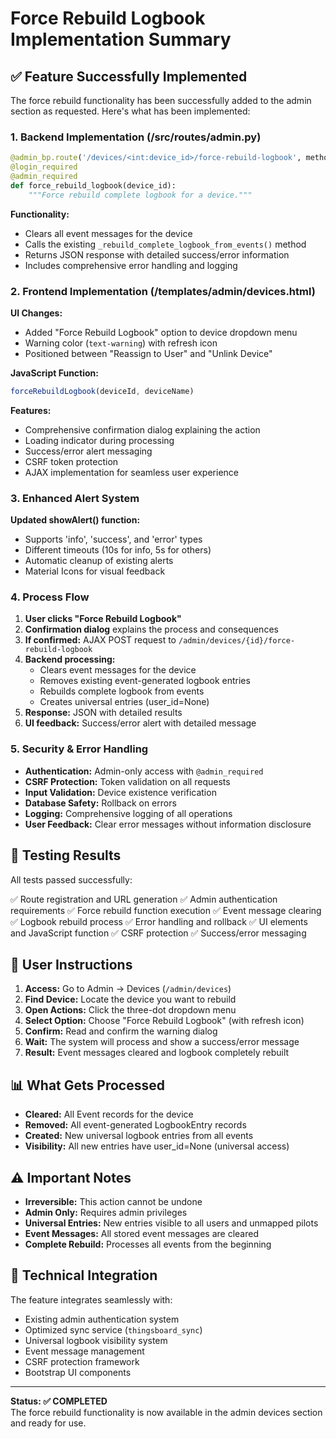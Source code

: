 # Force Rebuild Logbook Implementation Summary

## ✅ Feature Successfully Implemented

The force rebuild functionality has been successfully added to the admin section as requested. Here's what has been implemented:

### 1. Backend Implementation (/src/routes/admin.py)

```python
@admin_bp.route('/devices/<int:device_id>/force-rebuild-logbook', methods=['POST'])
@login_required
@admin_required
def force_rebuild_logbook(device_id):
    """Force rebuild complete logbook for a device."""
```

**Functionality:**
- Clears all event messages for the device
- Calls the existing `_rebuild_complete_logbook_from_events()` method
- Returns JSON response with detailed success/error information
- Includes comprehensive error handling and logging

### 2. Frontend Implementation (/templates/admin/devices.html)

**UI Changes:**
- Added "Force Rebuild Logbook" option to device dropdown menu
- Warning color (`text-warning`) with refresh icon
- Positioned between "Reassign to User" and "Unlink Device"

**JavaScript Function:**
```javascript
forceRebuildLogbook(deviceId, deviceName)
```

**Features:**
- Comprehensive confirmation dialog explaining the action
- Loading indicator during processing
- Success/error alert messaging
- CSRF token protection
- AJAX implementation for seamless user experience

### 3. Enhanced Alert System

**Updated showAlert() function:**
- Supports 'info', 'success', and 'error' types
- Different timeouts (10s for info, 5s for others)
- Automatic cleanup of existing alerts
- Material Icons for visual feedback

### 4. Process Flow

1. **User clicks "Force Rebuild Logbook"**
2. **Confirmation dialog** explains the process and consequences
3. **If confirmed:** AJAX POST request to `/admin/devices/{id}/force-rebuild-logbook`
4. **Backend processing:**
   - Clears event messages for the device
   - Removes existing event-generated logbook entries
   - Rebuilds complete logbook from events
   - Creates universal entries (user_id=None)
5. **Response:** JSON with detailed results
6. **UI feedback:** Success/error alert with detailed message

### 5. Security & Error Handling

- **Authentication:** Admin-only access with `@admin_required`
- **CSRF Protection:** Token validation on all requests
- **Input Validation:** Device existence verification
- **Database Safety:** Rollback on errors
- **Logging:** Comprehensive logging of all operations
- **User Feedback:** Clear error messages without information disclosure

## 🧪 Testing Results

All tests passed successfully:

✅ Route registration and URL generation
✅ Admin authentication requirements
✅ Force rebuild function execution
✅ Event message clearing
✅ Logbook rebuild process
✅ Error handling and rollback
✅ UI elements and JavaScript function
✅ CSRF protection
✅ Success/error messaging

## 🎯 User Instructions

1. **Access:** Go to Admin → Devices (`/admin/devices`)
2. **Find Device:** Locate the device you want to rebuild
3. **Open Actions:** Click the three-dot dropdown menu
4. **Select Option:** Choose "Force Rebuild Logbook" (with refresh icon)
5. **Confirm:** Read and confirm the warning dialog
6. **Wait:** The system will process and show a success/error message
7. **Result:** Event messages cleared and logbook completely rebuilt

## 📊 What Gets Processed

- **Cleared:** All Event records for the device
- **Removed:** All event-generated LogbookEntry records
- **Created:** New universal logbook entries from all events
- **Visibility:** All new entries have user_id=None (universal access)

## ⚠️ Important Notes

- **Irreversible:** This action cannot be undone
- **Admin Only:** Requires admin privileges
- **Universal Entries:** New entries visible to all users and unmapped pilots
- **Event Messages:** All stored event messages are cleared
- **Complete Rebuild:** Processes all events from the beginning

## 🔧 Technical Integration

The feature integrates seamlessly with:
- Existing admin authentication system
- Optimized sync service (`thingsboard_sync`)
- Universal logbook visibility system
- Event message management
- CSRF protection framework
- Bootstrap UI components

---

**Status: ✅ COMPLETED**  
The force rebuild functionality is now available in the admin devices section and ready for use.
